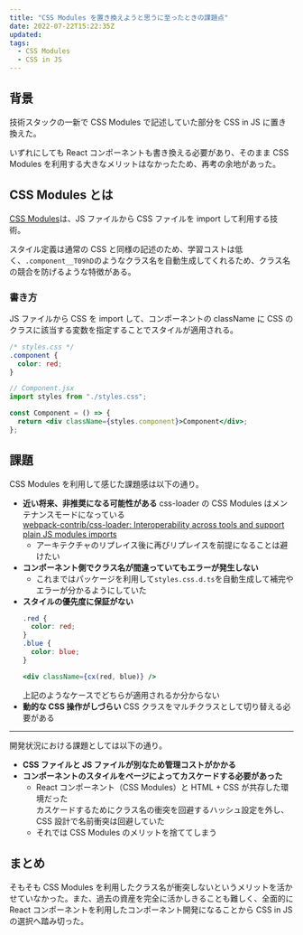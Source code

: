 ```yaml
---
title: "CSS Modules を置き換えようと思うに至ったときの課題点"
date: 2022-07-22T15:22:35Z
updated:
tags:
  - CSS Modules
  - CSS in JS
---
```


## 背景

技術スタックの一新で CSS Modules で記述していた部分を CSS in JS に置き換えた。

いずれにしても React コンポーネントも書き換える必要があり、そのまま CSS Modules を利用する大きなメリットはなかったため、再考の余地があった。

## CSS Modules とは

[CSS Modules](https://github.com/css-modules/css-modules)は、JS ファイルから CSS ファイルを import して利用する技術。

スタイル定義は通常の CSS と同様の記述のため、学習コストは低く、`.component__T09hD`のようなクラス名を自動生成してくれるため、クラス名の競合を防げるような特徴がある。

### 書き方

JS ファイルから CSS を import して、コンポーネントの className に CSS のクラスに該当する変数を指定することでスタイルが適用される。

```css
/* styles.css */
.component {
  color: red;
}
```

```jsx
// Component.jsx
import styles from "./styles.css";

const Component = () => {
  return <div className={styles.component}>Component</div>;
};
```

## 課題

CSS Modules を利用して感じた課題感は以下の通り。

- **近い将来、非推奨になる可能性がある**
  css-loader の CSS Modules はメンテナンスモードになっている  
  [webpack-contrib/css-loader: Interoperability across tools and support plain JS modules imports](https://github.com/webpack-contrib/css-loader/issues/1050)
  - アーキテクチャのリプレイス後に再びリプレイスを前提になることは避けたい
- **コンポーネント側でクラス名が間違っていてもエラーが発生しない**
  - これまではパッケージを利用して`styles.css.d.ts`を自動生成して補完やエラーが分かるようにしていた
- **スタイルの優先度に保証がない**
  ```css
  .red {
    color: red;
  }
  .blue {
    color: blue;
  }
  ```
  ```jsx
  <div className={cx(red, blue)} />
  ```
  上記のようなケースでどちらが適用されるか分からない
- **動的な CSS 操作がしづらい**
  CSS クラスをマルチクラスとして切り替える必要がある

---

開発状況における課題としては以下の通り。

- **CSS ファイルと JS ファイルが別なため管理コストがかかる**
- **コンポーネントのスタイルをページによってカスケードする必要があった**
  - React コンポーネント（CSS Modules）と HTML + CSS が共存した環境だった  
    カスケードするためにクラス名の衝突を回避するハッシュ設定を外し、CSS 設計で名前衝突は回避していた
  - それでは CSS Modules のメリットを捨ててしまう

## まとめ

そもそも CSS Modules を利用したクラス名が衝突しないというメリットを活かせていなかった。また、過去の資産を完全に活かしきることも難しく、全面的に React コンポーネントを利用したコンポーネント開発になることから CSS in JS の選択へ踏み切った。
